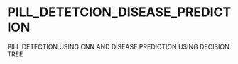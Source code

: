 # PILL_DETETCION_DISEASE_PREDICTION
PILL DETECTION USING CNN AND DISEASE PREDICTION USING DECISION TREE
